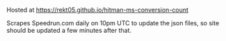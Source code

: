 Hosted at https://rekt05.github.io/hitman-ms-conversion-count

Scrapes Speedrun.com daily on 10pm UTC to update the json files, so site should be updated a few minutes after that.
